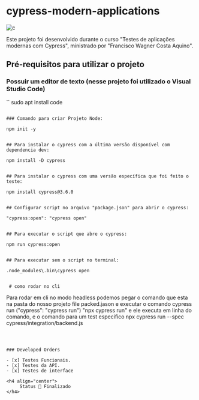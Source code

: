 
# cypress-modern-applications

![c](https://user-images.githubusercontent.com/62854319/119422735-11a64800-bcd8-11eb-8bce-dc441f2acfb3.png)


Este projeto foi desenvolvido durante o curso "Testes de aplicações modernas com Cypress", ministrado por "Francisco Wagner Costa Aquino".

## Pré-requisitos para utilizar o projeto
### Possuir um editor de texto (nesse projeto foi utilizado o Visual Studio Code)
``
sudo apt install code
```

### Comando para criar Projeto Node:

```
    npm init -y
    
```

## Para instalar o cypress com a última versão disponível com dependencia dev:

```
    npm install -D cypress
    
```

## Para instalar o cypress com uma versão específica que foi feito o teste:

```
    npm install cypress@3.6.0
    
```

## Configurar script no arquivo "package.json" para abrir o cypress:

```
    "cypress:open": "cypress open"
    
```

## Para executar o script que abre o cypress:

```
    npm run cypress:open
    
```

## Para executar sem o script no terminal:

```
    .node_modules\.bin\cypress open

```

 # como rodar no cli
```
Para rodar em cli no modo headless podemos pegar o comando que esta na pasta do nosso projeto file packed.jason e executar o comando 
cypress run ("cypress": "cypress run") "npx cypress run" e ele executa em linha do comando, 
e o comando para um test especifico 
npx cypress run --spec cypress/integration/backend.js

```



### Developed Orders

- [x] Testes Funcionais.
- [x] Testes da API.
- [x] Testes de interface

<h4 align="center"> 
	 Status 🚀 Finalizado 
</h4>





